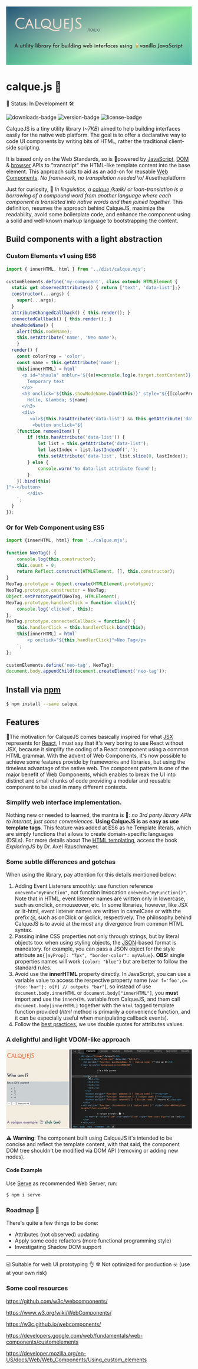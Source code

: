 ![ogImage](calque.png)



# calque.js 📑

🚧 Status: In Development 🛠️

![downloads-badge](https://flat.badgen.net/npm/dt/calque)
![version-badge](https://flat.badgen.net/npm/v/calque)
![license-badge](https://flat.badgen.net/npm/license/calque)


CalqueJS is a tiny utility library (_~7KB_) aimed to help building interfaces easily for the native web platform. The goal is to offer a declarative way to code UI components by writing bits of HTML, rather the traditional client-side scripting.

It is based only on the Web Standards, so is 💪powered by [JavaScript](https://developer.mozilla.org/en-US/docs/Web/JavaScript), [DOM](https://developer.mozilla.org/en-US/docs/Web/API/Document_Object_Model) & [browser](https://developer.mozilla.org/en-US/docs/Web/API/Window) APIs to "transcript" the HTML-like template content into the base element. This approach suits to aid as an add-on for reusable [Web Components](https://www.webcomponents.org/). *No framework, no transpilation needed* \o/ #usetheplatform 

Just for curiosity, 🤔 _In linguistics, a [calque](https://en.wikipedia.org/wiki/Calque) /kælk/ or loan-translation is a borrowing of a compound word from another language where each component is translated into native words and then joined together._ This definition, resumes the approach behind CalqueJS, maximize the readability, avoid some boilerplate code, and enhance the component using a solid and well-known markup language to bootstrapping the content.


## Build components with a light abstraction

### Custom Elements v1 using ES6


```javascript
import { innerHTML, html } from '../dist/calque.mjs';

customElements.define('my-component', class extends HTMLElement {
  static get observedAttributes() { return ['text', 'data-list'];}
  constructor(...args) {
    super(...args);
  }
  attributeChangedCallback() { this.render(); }
  connectedCallback() { this.render(); }
  showNodeName() {
    alert(this.nodeName);
    this.setAttribute('name', 'Neo name');
	}
  render() {
    const colorProp = 'color';
    const name = this.getAttribute('name');
    this[innerHTML] = html`
      <p id="shaula" onblur='${(e)=>console.log(e.target.textContent)}' contenteditable>
        Temporary text
      </p>
      <h3 onclick='${this.showNodeName.bind(this)}' style="${{[colorProp]: "red", "font-size": name.length+"em"}}">
        Hello, &lambda; ${name}
      </h3>
      <div>
         <ul>${this.hasAttribute('data-list') && this.getAttribute('data-list').split(',').map(num => html`<li>${num}</li>`)}</ul>
          <button onclick="${
	(function removeItem() {
		if (this.hasAttribute('data-list')) {
			let list = this.getAttribute('data-list');
			let lastIndex = list.lastIndexOf(',');
			this.setAttribute('data-list', list.slice(0, lastIndex));
		} else {
			console.warn('No data-list attribute found');
		}
	}).bind(this) 
}">-</button>
        </div>
    `;
  }
});

```


### Or for Web Component using ES5

```js
import {innerHTML, html} from '../calque.mjs';

function NeoTag() {
	console.log(this.constructor);
	this.count = 0;
	return Reflect.construct(HTMLElement, [], this.constructor);
}
NeoTag.prototype = Object.create(HTMLElement.prototype);
NeoTag.prototype.constructor = NeoTag;
Object.setPrototypeOf(NeoTag, HTMLElement);
NeoTag.prototype.handlerClick = function click(){
	console.log('clicked', this);
};
NeoTag.prototype.connectedCallback = function() {
	this.handlerClick = this.handlerClick.bind(this);
	this[innerHTML] = html`
        <p onclick="${this.handlerClick}">Neo Tag</p>
    `;
};

customElements.define('neo-tag', NeoTag);
document.body.appendChild(document.createElement('neo-tag'));
```

## Install via [npm](https://npmjs.com)

```sh
$ npm install --save calque
```


## Features

🔧The motivation for CalqueJS comes basically inspired for what [JSX](https://reactjs.org/docs/introducing-jsx.html) represents for [React](https://reactjs.org/), I must say that it's very boring to use React without JSX, because it simplify the coding of a React component using a common HTML grammar. With the advent of Web Components, it's now possible to achieve some features provide by frameworks and libraries, but using the timeless advantage of the native web. The component pattern is one of the major benefit of Web Components, which enables to break the UI into distinct and small chunks of code providing a modular and reusable component to be used in many different contexts.

### Simplify web interface implementation.

Nothing new or needed to learned, the mantra is 🙏: _no 3rd party library APIs to interact, just some conveniences_. **Using CalqueJS is as easy as use template tags**. This feature was added at ES6 as he Template literals, which are simply functions that allows to create domain-specific languages (DSLs). For more details about The [HTML templating](http://exploringjs.com/es6/ch_template-literals.html#sec_html-tag-function-implementation), access the book _ExploringJS_ by Dr. Axel Rauschmayer.

### Some subtle differences and gotchas

When using the library, pay attention for this details mentioned below:

1. Adding Event Listeners smoothly: use function reference `onevent="myFunction"`, not function invocation `onevent="myFunction()"`. Note that in HTML, event listener names are written only in lowercase, such as onclick, onmouseover, etc. In some libraries, however, like JSX or lit-html, event listener names are written in camelCase or with the prefix @, such as onClick or @click, respectively. The philosophy behind CalqueJS is to avoid at the most any divergence from common HTML syntax.
2. Passing inline CSS properties not only through strings, but by literal objects too: when using styling objects, the [JSON](https://www.json.org/)-based format is mandatory. for example, you can pass a JSON object for the style attribute as`{[myProp]: "7px", "border-color": myValue}`. **OBS:** single properties names will work `{color: "blue"}` but are better to follow the standard rules.
3. Avoid use the **innerHTML** property directly. In JavaScript, you can use a variable value to access the respective property name (`var f='foo',o={foo:'bar'}; o[f] // outputs "bar"`), so instead of use `document.body.innerHTML` or `document.body["innerHTML"]`, you **must** import and use the `innerHTML` variable from CalqueJS, and them call `document.body[innerHTML]` together with the  `html` tagged template function provided (_html_ method is primarily a convenience function, and it can be especially useful when manipulating callback events).
4. Follow the [best practices](https://google.github.io/styleguide/htmlcssguide.html#HTML_Quotation_Marks), we use double quotes for attributes values.


### A delightful and light VDOM-like approach

![ogImage](calquejs_video.gif)

⚠️ **Warning**: The component built using CalqueJS it's intended to be concise and reflect the template content, with that said, the component DOM tree shouldn't be modified via DOM API (removing or adding new nodes).

#### Code Example

Use [Serve](https://github.com/zeit/serve) as recommended Web Server, run:

```sh
$ npm i serve
```

### Roadmap 🎯
There's quite a few things to be done:
- Attributes (not observed) updating
- Apply some code refactors (more functional programming style)
- Investigating Shadow DOM support

---
☑️ Suitable for web UI prototyping 👌
☢️ Not optimized for production ☣️ (use at your own risk)


### Some cool resources


https://github.com/w3c/webcomponents/

https://www.w3.org/wiki/WebComponents/

https://w3c.github.io/webcomponents/

https://developers.google.com/web/fundamentals/web-components/customelements

https://developer.mozilla.org/en-US/docs/Web/Web_Components/Using_custom_elements
